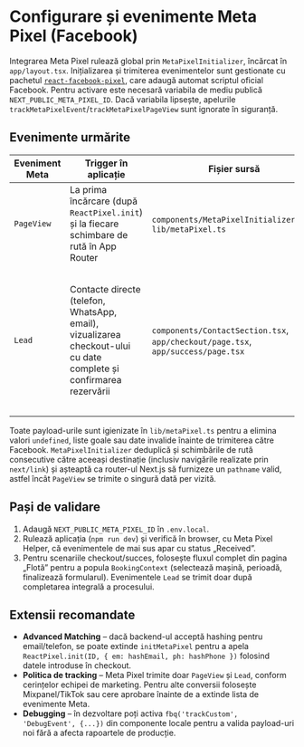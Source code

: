 # Configurare și evenimente Meta Pixel (Facebook)

Integrarea Meta Pixel rulează global prin `MetaPixelInitializer`, încărcat în `app/layout.tsx`. Inițializarea și trimiterea evenimentelor sunt gestionate cu pachetul [`react-facebook-pixel`](https://www.npmjs.com/package/react-facebook-pixel), care adaugă automat scriptul oficial Facebook. Pentru activare este necesară variabila de mediu publică `NEXT_PUBLIC_META_PIXEL_ID`. Dacă variabila lipsește, apelurile `trackMetaPixelEvent`/`trackMetaPixelPageView` sunt ignorate în siguranță.

## Evenimente urmărite

| Eveniment Meta | Trigger în aplicație | Fișier sursă | Proprietăți trimise |
| -------------- | -------------------- | ------------ | -------------------- |
| `PageView` | La prima încărcare (după `ReactPixel.init`) și la fiecare schimbare de rută în App Router | `components/MetaPixelInitializer.tsx`, `lib/metaPixel.ts` | – |
| `Lead` | Contacte directe (telefon, WhatsApp, email), vizualizarea checkout-ului cu date complete și confirmarea rezervării | `components/ContactSection.tsx`, `app/checkout/page.tsx`, `app/success/page.tsx` | `contact_method`, `lead_stage`, `value`, `currency`, `content_ids`, `content_name`, `content_type`, `contents`, `with_deposit`, `start_date`, `end_date`, `service_ids`, `applied_offer_ids`, `reservation_id`. |

Toate payload-urile sunt igienizate în `lib/metaPixel.ts` pentru a elimina valori `undefined`, liste goale sau date invalide înainte de trimiterea către Facebook. `MetaPixelInitializer` deduplică și schimbările de rută consecutive către aceeași destinație (inclusiv navigările realizate prin `next/link`) și așteaptă ca router-ul Next.js să furnizeze un `pathname` valid, astfel încât `PageView` se trimite o singură dată per vizită.

## Pași de validare

1. Adaugă `NEXT_PUBLIC_META_PIXEL_ID` în `.env.local`.
2. Rulează aplicația (`npm run dev`) și verifică în browser, cu Meta Pixel Helper, că evenimentele de mai sus apar cu status „Received”.
3. Pentru scenariile checkout/succes, folosește fluxul complet din pagina „Flotă” pentru a popula `BookingContext` (selectează mașină, perioadă, finalizează formularul). Evenimentele `Lead` se trimit doar după completarea integrală a procesului.

## Extensii recomandate

- **Advanced Matching** – dacă backend-ul acceptă hashing pentru email/telefon, se poate extinde `initMetaPixel` pentru a apela `ReactPixel.init(ID, { em: hashEmail, ph: hashPhone })` folosind datele introduse în checkout.
- **Politica de tracking** – Meta Pixel trimite doar `PageView` și `Lead`, conform cerințelor echipei de marketing. Pentru alte conversii folosește Mixpanel/TikTok sau cere aprobare înainte de a extinde lista de evenimente Meta.
- **Debugging** – în dezvoltare poți activa `fbq('trackCustom', 'DebugEvent', {...})` din componente locale pentru a valida payload-uri noi fără a afecta rapoartele de producție.

